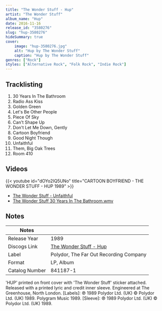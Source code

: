 ```yaml
---
title: "The Wonder Stuff - Hup"
artist: "The Wonder Stuff"
album_name: "Hup"
date: 2016-11-16
release_id: "3580276"
slug: "hup-3580276"
hideSummary: true
cover:
    image: "hup-3580276.jpg"
    alt: "Hup by The Wonder Stuff"
    caption: "Hup by The Wonder Stuff"
genres: ["Rock"]
styles: ["Alternative Rock", "Folk Rock", "Indie Rock"]
---
```


## Tracklisting
1. 30 Years In The Bathroom
2. Radio Ass Kiss
3. Golden Green
4. Let's Be Other People
5. Piece Of Sky
6. Can't Shape Up
7. Don't Let Me Down, Gently
8. Cartoon Boyfriend
9. Good Night Though
10. Unfaithful
11. Them, Big Oak Trees
12. Room 410

## Videos
{{< youtube id="dOYo2IQ5UNo" title="CARTOON BOYFRIEND - THE WONDER STUFF - HUP 1989" >}}
- [The Wonder Stuff - Unfaithful](https://www.youtube.com/watch?v=onDvSeWeJsc)
- [The Wonder Stuff 30 Years In The Bathroom.wmv](https://www.youtube.com/watch?v=fS2AA27i0Ag)


## Notes

| Notes          |             |
| ---------------| ----------- |
| Release Year   | 1989 |
| Discogs Link   | [The Wonder Stuff - Hup](https://www.discogs.com/release/3580276-The-Wonder-Stuff-Hup) |
| Label          | Polydor, The Far Out Recording Company |
| Format         | LP, Album |
| Catalog Number | 841187-1 |

'HUP' printed on front cover with 'The Wonder Stuff' sticker attached.  Released with a printed lyric and credit inner sleeve.  Engineered at The Greenhouse, North London.  [Labels]: ℗ 1989 Polydor Ltd. (UK)  © Polydor Ltd. (UK) 1989. Polygram Music 1989. [Sleeve]: ℗ 1989 Polydor Ltd. (UK)  © Polydor Ltd. (UK) 1989.

